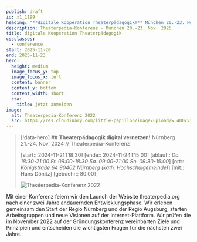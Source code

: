 ```yaml
---
publish: draft
id: x1_1199
heading: "**digitale Kooperation Theaterpädagogik!** München 20.-23. Nov. 2025 // Theaterpedia-Konferenz"
description: Theaterpedia-Konferenz - München 20.-23. Nov. 2025
title: digitale Kooperation Theaterpädagogik
cssclasses:
  - conference
start: 2025-11-20
end: 2025-11-23
hero:
  height: medium
  image_focus_y: top
  image_focus_x: left
  content: banner
  content_y: bottom
  content_width: short
  cta:
    title: jetzt anmelden
image:
  alt: Theaterpedia-Konferenz 2022
  src: https://res.cloudinary.com/little-papillon/image/upload/w_400/v1722972083/dasei/theaterpedia_konferenz_ankuendigung_ycgwkv.jpg
---
```

> [!data-hero] ## **Theaterpädagogik digital vernetzen!** Nürnberg 21.-24. Nov. 2024 // Theaterpedia-Konferenz
> 
> [start:: 2024-11-21T18:30]
> [ende:: 2024-11-24T15:00]
> [ablauf:: _Do. 18:30-21:00_ _Fr. 09:00-18:30_  _Sa. 09:00-21:00_  _So. 09:30-15:00_]
> [ort:: _Königstraße 64_  _90402 Nürnberg_ _(kath. Hochschulgemeinde)_]
> [mit:: Hans Dönitz]
> [gebuehr:: 80.00]
> 
> ![Theaterpedia-Konferenz 2022](https://dasei.eu/web/image/9835-8a05292f/theaterpedia_konferenz_ankuendigung.jpg?height=800)
> 

<!-- PUBLISH-FROM-HERE -->

Mit einer Konferenz feiern wir den Launch der Website theaterpedia.org nach einer zwei Jahre andauernden Entwicklungsphase. Wir erleben gemeinsam den Start der Regio Nürnberg und der Regio Augsburg, starten Arbeitsgruppen und neue Visionen auf der Internet-Plattform. Wir prüfen die im November 2022 auf der Gründungskonferenz vereinbarten Ziele und Prinzipien und entscheiden die wichtigsten Fragen für die nächsten zwei Jahre.